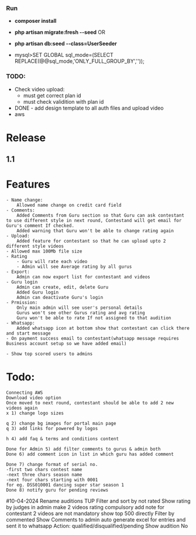 ### Run

- **composer install**
- **php artisan migrate:fresh --seed**
OR
- **php artisan db:seed --class=UserSeeder**

- mysql>SET GLOBAL sql_mode=(SELECT REPLACE(@@sql_mode,'ONLY_FULL_GROUP_BY',''));


### TODO:
- Check video upload:
    - must get correct plan id
    - must check validition with plan id
- DONE - add design template to all auth files and upload video
- aws
 
# Release
## 1.1
# Features
    - Name change:
        Allowed name change on credit card field
    - Comments:
        Added Comments from Guru section so that Guru can ask contestant to use different style in next round, Contestand will get email for Guru's comment If checked.
        Added warning that Guru won't be able to change rating again
    - Upload:
        Added feature for contestant so that he can upload upto 2 different style videos
    - Allowed max 100Mb file size
    - Rating
        - Guru will rate each video
        - Admin will see Average rating by all gurus
    - Export:
        Admin can now export list for contestant and videos
    - Guru login
        Admin can create, edit, delete Guru
        Added Guru login
        Admin can deactivate Guru's login        
    - Prmission:
        Only main admin will see user's personal details
        Gurus won't see other Gurus rating and avg rating
        Guru won't be able to rate If not assigned to that audition 
    - Whatsapp:
        Added whatsapp icon at bottom show that contestant can click there and start message
    - On payment success email to contestant(whatsapp message requires Business account setup so we have added email)

    - Show top scored users to admins


 # Todo:
    Connecting AWS
    Download video option
    Once moved to next round, contestant should be able to add 2 new videos again
    x 1) change logo sizes
    
    q 2) change bg images for portal main page
    q 3) add links for powered by logos
    
    h 4) add faq & terms and conditions content
    
    Done for Admin 5) add filter comments to gurus & admin both
    Done 6) add comment icon in list in which guru has added comment
    
    Done 7) change format of serial no.
    -first two chars contest name
    -next three chars season name
    -next four chars starting with 0001
    for eg. DSS010001 dancing super star season 1
    Done 8) notify guru for pending reviews

    
#10-04-2024
Rename auditions TUP
Filter and sort by not rated
Show rating by judges in admin
make 2 videos rating compulsory
add note for contestant 2 videos are not mandatory
show top 500 directly 
Filter by commented
Show Comments to admin
auto generate excel for entries and sent it to whatsapp
Action: qualified/disqualified/pending
Show audition No

